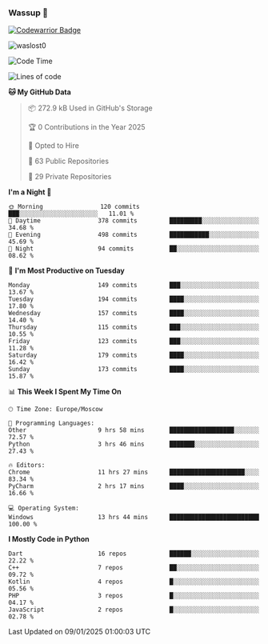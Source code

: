 ### Wassup 👋

[![Codewarrior Badge](https://www.codewars.com/users/waslost/badges/small)](https://www.codewars.com/users/waslost)

<p align="left"> <img src="https://komarev.com/ghpvc/?username=waslost0" alt="waslost0" /></p>

<!--START_SECTION:waka-->
![Code Time](http://img.shields.io/badge/Code%20Time-5%2C167%20hrs%2026%20mins-blue)

![Lines of code](https://img.shields.io/badge/From%20Hello%20World%20I%27ve%20Written-1.5%20million%20lines%20of%20code-blue)

**🐱 My GitHub Data** 

> 📦 272.9 kB Used in GitHub's Storage 
 > 
> 🏆 0 Contributions in the Year 2025
 > 
> 💼 Opted to Hire
 > 
> 📜 63 Public Repositories 
 > 
> 🔑 29 Private Repositories 
 > 
**I'm a Night 🦉** 

```text
🌞 Morning                120 commits         ███░░░░░░░░░░░░░░░░░░░░░░   11.01 % 
🌆 Daytime                378 commits         █████████░░░░░░░░░░░░░░░░   34.68 % 
🌃 Evening                498 commits         ███████████░░░░░░░░░░░░░░   45.69 % 
🌙 Night                  94 commits          ██░░░░░░░░░░░░░░░░░░░░░░░   08.62 % 
```
📅 **I'm Most Productive on Tuesday** 

```text
Monday                   149 commits         ███░░░░░░░░░░░░░░░░░░░░░░   13.67 % 
Tuesday                  194 commits         ████░░░░░░░░░░░░░░░░░░░░░   17.80 % 
Wednesday                157 commits         ████░░░░░░░░░░░░░░░░░░░░░   14.40 % 
Thursday                 115 commits         ███░░░░░░░░░░░░░░░░░░░░░░   10.55 % 
Friday                   123 commits         ███░░░░░░░░░░░░░░░░░░░░░░   11.28 % 
Saturday                 179 commits         ████░░░░░░░░░░░░░░░░░░░░░   16.42 % 
Sunday                   173 commits         ████░░░░░░░░░░░░░░░░░░░░░   15.87 % 
```


📊 **This Week I Spent My Time On** 

```text
🕑︎ Time Zone: Europe/Moscow

💬 Programming Languages: 
Other                    9 hrs 58 mins       ██████████████████░░░░░░░   72.57 % 
Python                   3 hrs 46 mins       ███████░░░░░░░░░░░░░░░░░░   27.43 % 

🔥 Editors: 
Chrome                   11 hrs 27 mins      █████████████████████░░░░   83.34 % 
PyCharm                  2 hrs 17 mins       ████░░░░░░░░░░░░░░░░░░░░░   16.66 % 

💻 Operating System: 
Windows                  13 hrs 44 mins      █████████████████████████   100.00 % 
```

**I Mostly Code in Python** 

```text
Dart                     16 repos            ██████░░░░░░░░░░░░░░░░░░░   22.22 % 
C++                      7 repos             ██░░░░░░░░░░░░░░░░░░░░░░░   09.72 % 
Kotlin                   4 repos             █░░░░░░░░░░░░░░░░░░░░░░░░   05.56 % 
PHP                      3 repos             █░░░░░░░░░░░░░░░░░░░░░░░░   04.17 % 
JavaScript               2 repos             █░░░░░░░░░░░░░░░░░░░░░░░░   02.78 % 
```




 Last Updated on 09/01/2025 01:00:03 UTC
<!--END_SECTION:waka-->

